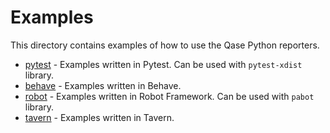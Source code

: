# Examples

This directory contains examples of how to use the Qase Python reporters.

- [pytest](./pytest/README.md) - Examples written in Pytest. Can be used with `pytest-xdist` library.
- [behave](./behave/README.md) - Examples written in Behave.
- [robot](./robot/README.md) - Examples written in Robot Framework. Can be used with `pabot` library.
- [tavern](./tavern/README.md) - Examples written in Tavern.
